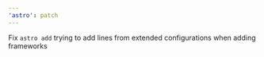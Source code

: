 ```yaml
---
'astro': patch
---
```


Fix `astro add` trying to add lines from extended configurations when adding frameworks

